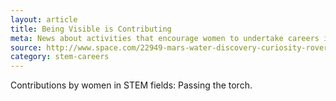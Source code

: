 ```yaml
---
layout: article
title: Being Visible is Contributing
meta: News about activities that encourage women to undertake careers in Science, Technology, Engineering, and Mathematics.
source: http://www.space.com/22949-mars-water-discovery-curiosity-rover.html
category: stem-careers
---
```


Contributions by women in STEM fields: Passing the torch.